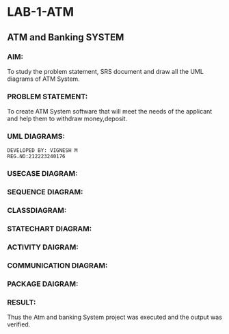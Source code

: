 # LAB-1-ATM
## ATM and Banking SYSTEM
### AIM: 
To study the problem statement, SRS document and draw all the UML diagrams of ATM
System.
### PROBLEM STATEMENT:
To create ATM System software that will meet the needs of the applicant and help them
to withdraw money,deposit.
### UML DIAGRAMS:
```
DEVELOPED BY: VIGNESH M
REG.NO:212223240176
```
### USECASE DIAGRAM:


### SEQUENCE DIAGRAM:

### CLASSDIAGRAM:


### STATECHART DIAGRAM:

### ACTIVITY DAIGRAM:

### COMMUNICATION DIAGRAM:

### PACKAGE DAIGRAM:


### RESULT: 
Thus the Atm and banking System project was executed and the output was verified.
